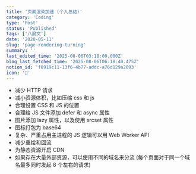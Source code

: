 ```yaml
---
title: '页面渲染加速 (个人总结)'
category: 'Coding'
type: 'Post'
status: 'Published'
tags: ['八股文']
date: '2020-05-11'
slug: 'page-rendering-turning'
summary: ''
last_edited_time: '2025-08-06T03:18:00.000Z'
blog_last_fetched_time: '2025-08-06T06:18:40.475Z'
notion_id: 'f8919c11-13f6-4b77-addc-a76d129a2093'
icon: '📕'
---
```


- 减少 HTTP 请求
- 减小资源体积，比如压缩 css 和 js
- 合理设置 CSS 和 JS 的位置
- 合理给 JS 文件添加 defer 和 async 属性
- 图片添加 lazy 属性，以及使用 srcset 属性
- 图标打包为 base64
- 复杂、严重占用主进程的 JS 逻辑可以用 Web Worker API
- 减少重绘和回流
- 为静态资源开启 CDN
- 如果存在大量外部资源，可以使用不同的域名来分流 (每个页面对于同一个域名最多同时发起 8 个左右的请求)
